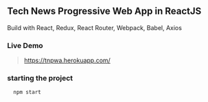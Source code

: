 ## Tech News Progressive Web App in ReactJS

Build with React, Redux, React Router, Webpack, Babel, Axios

### Live Demo

> https://tnpwa.herokuapp.com/

### starting the project

```
  npm start
```
